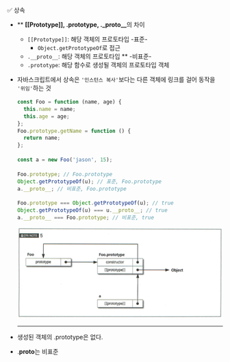 ✅ 상속

- \*\* <b>[[Prototype]], .prototype, .\_proto\_\_</b>의 차이

  - `[[Prototype]]`: 해당 객체의 프로토타입 -표준-
    - `Object.getPrototypeOf`로 접근
  - `.__proto__`: 해당 객체의 프로토타입 \*\* -비표준-
  - `.prototype`: 해당 함수로 생성될 객체의 프로토타입 객체

- 자바스크립트에서 상속은 `'인스턴스 복사'`보다는 다른 객체에 링크를 걸어 동작을 `'위임'`하는 것

  ```javascript
  const Foo = function (name, age) {
    this.name = name;
    this.age = age;
  };
  Foo.prototype.getName = function () {
    return name;
  };

  const a = new Foo('jason', 15);

  Foo.prototype; // Foo.prototype
  Object.getPrototypeOf(u); // 표준, Foo.prototype
  a.__proto__; // 비표준, Foo.prototype

  Foo.prototype === Object.getPrototypeOf(u); // true
  Object.getPrototypeOf(u) === u.__proto__; // true
  a.__proto__ === Foo.prototype; // 비표준, true
  ```

  ![extends](/resources/extends.png)

  <hr />

- 생성된 객체의 .prototype은 없다.
- .**proto**는 비표준
